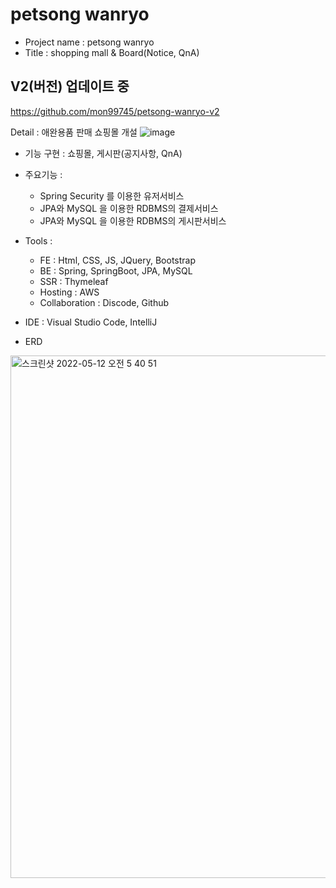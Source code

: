 # petsong wanryo
- Project name : petsong wanryo
- Title : shopping mall & Board(Notice, QnA)

## V2(버전) 업데이트 중
https://github.com/mon99745/petsong-wanryo-v2



Detail : 애완용품 판매 쇼핑몰 개설
![image](https://user-images.githubusercontent.com/84507123/149527325-042881f6-adee-4bfc-837f-89e02af24bd6.png)
 



- 기능 구현 : 쇼핑몰, 게시판(공지사항, QnA)

- 주요기능 :

  - Spring Security 를 이용한 유저서비스
  - JPA와 MySQL 을 이용한 RDBMS의 결제서비스
  - JPA와 MySQL 을 이용한 RDBMS의 게시판서비스
  
- Tools : 
  
  - FE : Html, CSS, JS, JQuery, Bootstrap
  - BE : Spring, SpringBoot, JPA, MySQL 
  - SSR : Thymeleaf
  - Hosting : AWS
  - Collaboration : Discode, Github
    
- IDE : Visual Studio Code, IntelliJ 


- ERD 
<img width="836" alt="스크린샷 2022-05-12 오전 5 40 51" src="https://user-images.githubusercontent.com/84507123/167944162-0eb84325-5a62-4384-bc60-8c301f445461.png">


